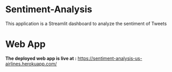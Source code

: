 # Sentiment-Analysis
This application is a Streamlit dashboard to analyze the sentiment of Tweets

# Web App
**The deployed web app is live at :** https://sentiment-analysis-us-airlines.herokuapp.com/
